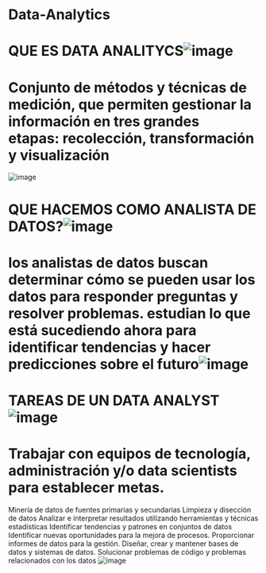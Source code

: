 # Data-Analytics

# QUE ES DATA ANALITYCS![image](https://user-images.githubusercontent.com/4399520/204429356-4ea87e9c-5b26-47e4-b499-849f31d3e014.png)

# Conjunto de métodos y técnicas de medición, que permiten gestionar la información en tres grandes etapas: recolección, transformación y visualización
![image](https://user-images.githubusercontent.com/4399520/204429440-af3d6e4f-0bcb-45ea-810e-a86d2519f1c4.png)

# QUE HACEMOS COMO ANALISTA DE DATOS?![image](https://user-images.githubusercontent.com/4399520/204429647-508c3b94-f7bb-4024-b742-21224884f25a.png)

#  los analistas de datos buscan determinar cómo se pueden usar los datos para responder preguntas y resolver problemas. estudian lo que está sucediendo ahora para identificar tendencias y hacer predicciones sobre el futuro![image](https://user-images.githubusercontent.com/4399520/204429666-c1314397-96bf-4687-8202-bacdedac986b.png)

#  TAREAS DE UN DATA ANALYST![image](https://user-images.githubusercontent.com/4399520/204429699-d4271d40-8a59-4490-8104-fb9ee0e5888c.png)

# Trabajar con equipos de tecnología, administración y/o data scientists para establecer metas.
Minería de datos de fuentes primarias y secundarias
Limpieza y disección de datos
Analizar e interpretar resultados utilizando herramientas y técnicas estadísticas
Identificar tendencias y patrones en conjuntos de datos
Identificar nuevas oportunidades para la mejora de procesos.
Proporcionar informes de datos para la gestión.
Diseñar, crear y mantener bases de datos y sistemas de datos.
Solucionar problemas de código y problemas relacionados con los datos
![image](https://user-images.githubusercontent.com/4399520/204429741-37ce3146-7319-4b2e-afdd-a7e374cb2b52.png)
